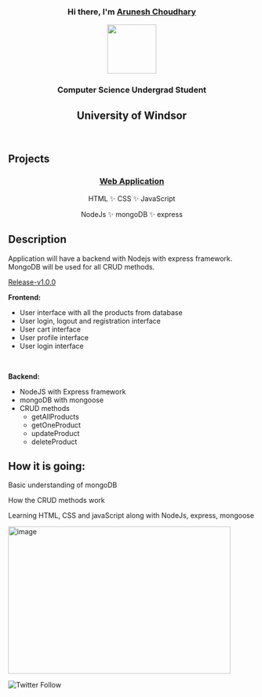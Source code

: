 
<!---
arun-esh/arun-esh is a ✨ special ✨ repository because its `README.md` (this file) appears on your GitHub profile.
You can click the Preview link to take a look at your changes.
--->
<!-- 
<h3 align="center">
Hi there, <img src="https://raw.githubusercontent.com/MartinHeinz/MartinHeinz/master/wave.gif" width="20px" height="80px"> I'm <a href="https://arun-esh.github.io/" target="_blank" rel="noreferrer">Arunesh Choudhary</a> 
</h3> -->

<h3 align="center">
Hi there, I'm <a href="https://arun-esh.github.io/" target="_blank" rel="noreferrer">Arunesh Choudhary</a> 
</h3>



<p align="center">
  <a href="https://arun-esh@github.io/" target="_blank" rel="noreferrer"><img src="https://avatars.githubusercontent.com/u/59122465?s=400&u=ed20b0991055abaeb8a23244f02944e319370414&v=4" width=100px, height=100px,alt="my banner"></a>
</p>


<h3 align="center">
Computer Science Undergrad Student 
</h3> 
<h2 align="center" >
University of Windsor
</h2>
<br>
<h2>Projects</h2>
<h3 align="center"><a href="https://github.com/arun-esh/webAPPy/wiki/Release-v1.0.0" target="_blank" rel="noreferrer">Web Application</a></h3>
<p align="center">HTML ✨ CSS ✨ JavaScript</p>
<p align="center">NodeJs ✨ mongoDB ✨ express</p>

<h2>Description</h2>
<p>
Application will have a backend with Nodejs with express framework. MongoDB will be used for all CRUD methods.</p>
<p><a href="https://github.com/arun-esh/webAPPy/wiki/Release-v1.0.0" target="_blank" rel="noreferrer">Release-v1.0.0</a></p>
</p>
<p>
  <strong>Frontend: </strong>
  <ul>
    <li>
      User interface with all the products from database</li>
    <li>
  User login, logout and registration interface</li>
      <li>
  User cart interface</li>
        <li>
  User profile interface</li>
          <li>
  User login interface</li>
    </ul>
</p>
<br>

<p>
  <strong>Backend: </strong>
  <ul>
    <li>NodeJS with Express framework</li>
    <li>mongoDB with mongoose</li>
    <li>CRUD methods
      <ul>
        <li>getAllProducts</li>
        <li>getOneProduct</li>
        <li>updateProduct</li>
        <li>deleteProduct</li>
      </ul>
    </li>
   </ul>
</p>

<h2>How it is going:</h2>

<p>Basic understanding of mongoDB</p>
<p>How the CRUD methods work</p>
<p>Learning HTML, CSS and javaScript along with NodeJs, express, mongoose </p>

<img width="453" height="300" alt="image" src="https://user-images.githubusercontent.com/59122465/176482270-988df869-a718-42b2-beeb-dfaf3c88081f.png">




![Twitter Follow](https://img.shields.io/twitter/follow/arun3sh?style=social)
<!-- ## 📈 GitHub Stats 

[![Arunesh's github stats](https://github-readme-stats.vercel.app/api?username=arun-esh&count_private=true&show_icons=true&include_all_commits=true&theme=merko)](https://github.com/arun-esh)

[![Top Langs](https://github-readme-stats.vercel.app/api/top-langs/?username=arun-esh&layout=compact&theme=merko)](https://github.com/arun-esh)

 -->
